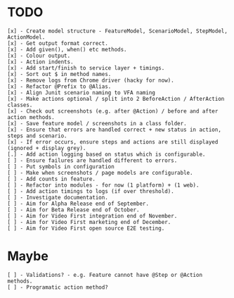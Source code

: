 TODO
====

    [x] - Create model structure - FeatureModel, ScenarioModel, StepModel, ActionModel.
    [x] - Get output format correct.
    [x] - Add given(), when() etc methods.
    [x] - Colour output.
    [x] - Action indents.
    [x] - Add start/finish to service layer + timings.
    [x] - Sort out $ in method names.
    [x] - Remove logs from Chrome driver (hacky for now).
    [x] - Refactor @Prefix to @Alias.
    [x] - Align Junit scenario naming to VFA naming
    [x] - Make actions optional / split into 2 BeforeAction / AfterAction classes.  
    [x] - Check out screenshots (e.g. after @Action) / before and after action methods.
    [x] - Save feature model / screenshots in a class folder.
    [x] - Ensure that errors are handled correct + new status in action, steps and scenario.
    [x] - If error occurs, ensure steps and actions are still displayed (ignored + display grey).
    [.] - Add action logging based on status which is configurable.
    [ ] - Ensure failures are handled different to errors.
    [ ] - Put symbols in configuration
    [ ] - Make when screenshots / page models are configurable.
    [ ] - Add counts in feature.
    [ ] - Refactor into modules - for now (1 platform) + (1 web).
    [ ] - Add action timings to logs (if over threshold).
    [ ] - Investigate documentation.
    [ ] - Aim for Alpha Release end of September.
    [ ] - Aim for Beta Release end of October.
    [ ] - Aim for Video First integration end of November.
    [ ] - Aim for Video First marketing end of December.
    [ ] - Aim for Video First open source E2E testing.

Maybe
=====
    
    [ ] - Validations? - e.g. Feature cannot have @Step or @Action methods.
    [ ] - Programatic action method?